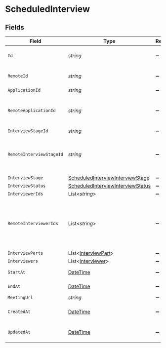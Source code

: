 # ScheduledInterview


## Fields

| Field                                                                                             | Type                                                                                              | Required                                                                                          | Description                                                                                       | Example                                                                                           |
| ------------------------------------------------------------------------------------------------- | ------------------------------------------------------------------------------------------------- | ------------------------------------------------------------------------------------------------- | ------------------------------------------------------------------------------------------------- | ------------------------------------------------------------------------------------------------- |
| `Id`                                                                                              | *string*                                                                                          | :heavy_minus_sign:                                                                                | Unique identifier                                                                                 | 8187e5da-dc77-475e-9949-af0f1fa4e4e3                                                              |
| `RemoteId`                                                                                        | *string*                                                                                          | :heavy_minus_sign:                                                                                | Provider's unique identifier                                                                      | 8187e5da-dc77-475e-9949-af0f1fa4e4e3                                                              |
| `ApplicationId`                                                                                   | *string*                                                                                          | :heavy_minus_sign:                                                                                | N/A                                                                                               |                                                                                                   |
| `RemoteApplicationId`                                                                             | *string*                                                                                          | :heavy_minus_sign:                                                                                | Provider's unique identifier of the application                                                   | e3cb75bf-aa84-466e-a6c1-b8322b257a48                                                              |
| `InterviewStageId`                                                                                | *string*                                                                                          | :heavy_minus_sign:                                                                                | N/A                                                                                               |                                                                                                   |
| `RemoteInterviewStageId`                                                                          | *string*                                                                                          | :heavy_minus_sign:                                                                                | Provider's unique identifier of the interview stage                                               | e3cb75bf-aa84-466e-a6c1-b8322b257a48                                                              |
| `InterviewStage`                                                                                  | [ScheduledInterviewInterviewStage](../../Models/Components/ScheduledInterviewInterviewStage.md)   | :heavy_minus_sign:                                                                                | N/A                                                                                               |                                                                                                   |
| `InterviewStatus`                                                                                 | [ScheduledInterviewInterviewStatus](../../Models/Components/ScheduledInterviewInterviewStatus.md) | :heavy_minus_sign:                                                                                | N/A                                                                                               |                                                                                                   |
| `InterviewerIds`                                                                                  | List<*string*>                                                                                    | :heavy_minus_sign:                                                                                | N/A                                                                                               |                                                                                                   |
| `RemoteInterviewerIds`                                                                            | List<*string*>                                                                                    | :heavy_minus_sign:                                                                                | Provider's unique identifiers of the interviewers                                                 | [<br/>"e3cb75bf-aa84-466e-a6c1-b8322b257a48",<br/>"e3cb75bf-aa84-466e-a6c1-b8322b257a48"<br/>]    |
| `InterviewParts`                                                                                  | List<[InterviewPart](../../Models/Components/InterviewPart.md)>                                   | :heavy_minus_sign:                                                                                | N/A                                                                                               |                                                                                                   |
| `Interviewers`                                                                                    | List<[Interviewer](../../Models/Components/Interviewer.md)>                                       | :heavy_minus_sign:                                                                                | N/A                                                                                               |                                                                                                   |
| `StartAt`                                                                                         | [DateTime](https://learn.microsoft.com/en-us/dotnet/api/system.datetime?view=net-5.0)             | :heavy_minus_sign:                                                                                | Interview start date                                                                              | 2021-01-01T01:01:01.000Z                                                                          |
| `EndAt`                                                                                           | [DateTime](https://learn.microsoft.com/en-us/dotnet/api/system.datetime?view=net-5.0)             | :heavy_minus_sign:                                                                                | Interview end date                                                                                | 2021-01-01T01:01:01.000Z                                                                          |
| `MeetingUrl`                                                                                      | *string*                                                                                          | :heavy_minus_sign:                                                                                | N/A                                                                                               |                                                                                                   |
| `CreatedAt`                                                                                       | [DateTime](https://learn.microsoft.com/en-us/dotnet/api/system.datetime?view=net-5.0)             | :heavy_minus_sign:                                                                                | Interview created date                                                                            | 2021-01-01T01:01:01.000Z                                                                          |
| `UpdatedAt`                                                                                       | [DateTime](https://learn.microsoft.com/en-us/dotnet/api/system.datetime?view=net-5.0)             | :heavy_minus_sign:                                                                                | Interview updated date                                                                            | 2021-01-01T01:01:01.000Z                                                                          |